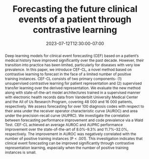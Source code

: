 ---
# Documentation: https://wowchemy.com/docs/managing-content/

title: "Forecasting the future clinical events of a patient through contrastive learning"
event: EMIL Summer'23 Seminars
event_url:
location: Online (Zoom)
address:
  street:
  city:
  region:
  postcode:
  country:
summary:  This study implemented SimCLR on EHR data to detect rare dseases. In general, rare diseases are underrepresentative classes in any clinical dataset. Therefore, using SimCLR (contrastive learning) boosts their classification accuracy.
abstract: Deep learning models for clinical event forecasting (CEF) based on a patient’s medical history have improved significantly over the past decade. However, their transition into practice has been limited, particularly for diseases with very low prevalence. In this paper, we introduce CEF-CL, a novel method based on contrastive learning to forecast in the face of a limited number of positive training instances. CEF-CL consists of two primary components- (1) unsupervised contrastive learning for patient representation and (2) supervised transfer learning over the derived representation. We evaluate the new method along with state-of-the-art model architectures trained in a supervised manner with electronic health records data from Vanderbilt University Medical Center and the All of Us Research Program, covering 48 000 and 16 000 patients, respectively. We assess forecasting for over 100 diagnosis codes with respect to their area under the receiver operator characteristic curve (AUROC) and area under the precision-recall curve (AUPRC). We investigate the correlation between forecasting performance improvement and code prevalence via a Wald Test. CEF-CL achieved an average AUROC and AUPRC performance improvement over the state-of-the-art of 8.0%–9.3% and 11.7%–32.0%, respectively. The improvement in AUROC was negatively correlated with the number of positive training instances (P < .001). This investigation indicates that clinical event forecasting can be improved significantly through contrastive representation learning, especially when the number of positive training instances is small.

# Talk start and end times.
#   End time can optionally be hidden by prefixing the line with `#`.
date: 2023-07-12T12:30:00-07:00
date_end: 2023-07-12T13:00:00-07:00
all_day: false

# Schedule page publish date (NOT event date).
publishDate: 2022-07-12T16:45:20-07:00

authors: [asiful-arefeen]
tags: []

# Is this a featured event? (true/false)
featured: false

# Featured image
# To use, add an image named `featured.jpg/png` to your page's folder. 
# Focal points: Smart, Center, TopLeft, Top, TopRight, Left, Right, BottomLeft, Bottom, BottomRight.
image:
  caption: ""
  focal_point: ""
  preview_only: false

# Custom links (optional).
#   Uncomment and edit lines below to show custom links.
# links:
# - name: Follow
#   url: https://twitter.com
#   icon_pack: fab
#   icon: twitter

# Optional filename of your slides within your event's folder or a URL.
url_slides: Contrastive_Learning.pptx

url_code:
url_pdf: "https://www.ncbi.nlm.nih.gov/pmc/articles/PMC9382392/pdf/ocac086.pdf"
url_video:

# Markdown Slides (optional).
#   Associate this event with Markdown slides.
#   Simply enter your slide deck's filename without extension.
#   E.g. `slides = "example-slides"` references `content/slides/example-slides.md`.
#   Otherwise, set `slides = ""`.
slides: ""

# Projects (optional).
#   Associate this post with one or more of your projects.
#   Simply enter your project's folder or file name without extension.
#   E.g. `projects = ["internal-project"]` references `content/project/deep-learning/index.md`.
#   Otherwise, set `projects = []`.
projects: []
---